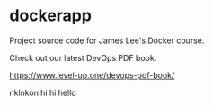# dockerapp
Project source code for James Lee's Docker course.

Check out our latest DevOps PDF book.

https://www.level-up.one/devops-pdf-book/

nklnkon
hi
hi
hello
